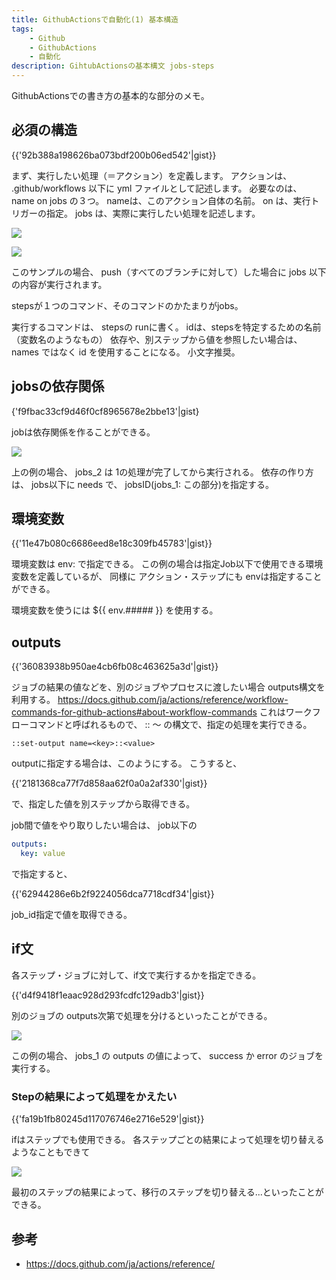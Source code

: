 ```yaml
---
title: GithubActionsで自動化(1) 基本構造
tags:
    - Github
    - GithubActions
    - 自動化
description: GihtubActionsの基本構文 jobs-steps
---
```


GithubActionsでの書き方の基本的な部分のメモ。

## 必須の構造

{{'92b388a198626ba073bdf200b06ed542'|gist}}

まず、実行したい処理（＝アクション）を定義します。
アクションは、 .github/workflows 以下に yml ファイルとして記述します。
必要なのは、 name on jobs の３つ。
nameは、このアクション自体の名前。
on は、実行トリガーの指定。
jobs は、実際に実行したい処理を記述します。

![](https://gyazo.com/b81cee1eb78e592efc35dbe28701df00.png)

![](https://gyazo.com/efde87c3511df9ed35df7463fa5c135c.png)

このサンプルの場合、 push（すべてのブランチに対して）した場合に
jobs 以下の内容が実行されます。

stepsが１つのコマンド、そのコマンドのかたまりがjobs。

実行するコマンドは、 stepsの runに書く。
idは、stepsを特定するための名前（変数名のようなもの）
依存や、別ステップから値を参照したい場合は、 names ではなく id を使用することになる。
小文字推奨。

## jobsの依存関係

{'f9fbac33cf9d46f0cf8965678e2bbe13'|gist}

jobは依存関係を作ることができる。

![](https://gyazo.com/152867a26d4a237f4eb6c79c7ab07994.png)

上の例の場合、 jobs_2 は 1の処理が完了してから実行される。
依存の作り方は、 jobs以下に needs で、 jobsID(jobs_1: この部分)を指定する。

## 環境変数

{{'11e47b080c6686eed8e18c309fb45783'|gist}}

環境変数は env: で指定できる。
この例の場合は指定Job以下で使用できる環境変数を定義しているが、
同様に アクション・ステップにも envは指定することができる。

環境変数を使うには $\{\{ env.##### \}\} を使用する。

## outputs

{{'36083938b950ae4cb6fb08c463625a3d'|gist}}

ジョブの結果の値などを、別のジョブやプロセスに渡したい場合
outputs構文を利用する。
https://docs.github.com/ja/actions/reference/workflow-commands-for-github-actions#about-workflow-commands
これはワークフローコマンドと呼ばれるもので、
:: ～ の構文で、指定の処理を実行できる。

```
::set-output name=<key>::<value>
```
outputに指定する場合は、このようにする。
こうすると、

{{'2181368ca77f7d858aa62f0a0a2af330'|gist}}

で、指定した値を別ステップから取得できる。

job間で値をやり取りしたい場合は、
job以下の

```yml
outputs:
  key: value
```

で指定すると、

{{'62944286e6b2f9224056dca7718cdf34'|gist}}

job_id指定で値を取得できる。

## if文

各ステップ・ジョブに対して、if文で実行するかを指定できる。

{{'d4f9418f1eaac928d293fcdfc129adb3'|gist}}


別のジョブの outputs次第で処理を分けるといったことができる。

![](https://gyazo.com/6f7e6c8bb6f536c5a1818c35b55ddc66.png)

この例の場合、 jobs_1 の outputs の値によって、 success か error のジョブを実行する。

### Stepの結果によって処理をかえたい

{{'fa19b1fb80245d117076746e2716e529'|gist}}

ifはステップでも使用できる。
各ステップごとの結果によって処理を切り替えるようなこともできて

![](https://gyazo.com/13f2aef088b0b98e7433e297338a664c.png)

最初のステップの結果によって、移行のステップを切り替える...といったことができる。

## 参考

* https://docs.github.com/ja/actions/reference/